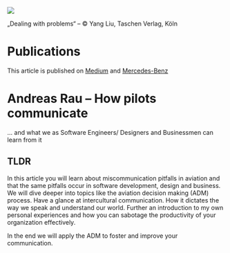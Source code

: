 ![](https://media0.faz.net/ppmedia/aktuell/928556993/1.3391316/width610x580/hier-der-umgang-mit-problemen.jpg)

„Dealing with problems“ – © Yang Liu, Taschen Verlag, Köln

# Publications

This article is published on [Medium](https://medium.com/@andreas.rau93/how-pilots-communicate-3c9f4b366f4f) and [Mercedes-Benz](https://www.mercedes-benz.io/2022/11/11/how-pilots-communicate/)

# Andreas Rau – How pilots communicate

... and what we as Software Engineers/ Designers and Businessmen can learn from it

## TLDR

In this article you will learn about miscommunication pitfalls in aviation and that the same pitfalls occur in software development, design and business. We will dive deeper into topics like the aviation decision making (ADM) process. Have a glance at intercultural communication. How it dictates the way we speak and understand our world. Further an introduction to my own personal experiences and how you can sabotage the productivity of your organization effectively.

In the end we will apply the ADM to foster and improve your communication.
